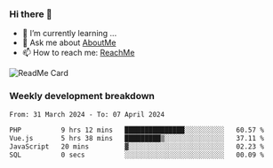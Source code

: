 ### Hi there 👋

- 🌱 I’m currently learning ...
- 💬 Ask me about [AboutMe](https://www.itzcy.com/about)
- 📫 How to reach me: [ReachMe](https://www.itzcy.com/about)

![ReadMe Card](https://github-readme-stats-ten-gilt.vercel.app/api?username=SuperChenYun&show_icons=true&title_color=fff&icon_color=79ff97&text_color=9f9f9f&bg_color=151515&hide_border=true)

### Weekly development breakdown
<!--START_SECTION:waka-->

```txt
From: 31 March 2024 - To: 07 April 2024

PHP          9 hrs 12 mins   ███████████████░░░░░░░░░░   60.57 %
Vue.js       5 hrs 38 mins   █████████▒░░░░░░░░░░░░░░░   37.11 %
JavaScript   20 mins         ▓░░░░░░░░░░░░░░░░░░░░░░░░   02.23 %
SQL          0 secs          ░░░░░░░░░░░░░░░░░░░░░░░░░   00.09 %
```

<!--END_SECTION:waka-->
